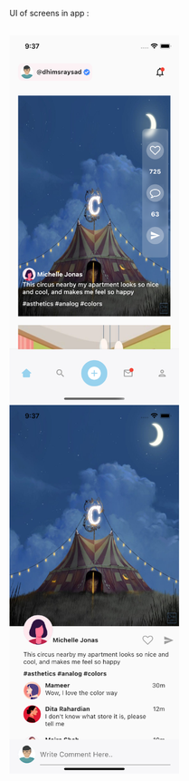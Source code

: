 UI of screens in app : <br> <br>

<img src = "assets/images/screenshot1.png" width = "300px" />
<img src = "assets/images/screenshot2.png" width = "300px"/>
<br>

